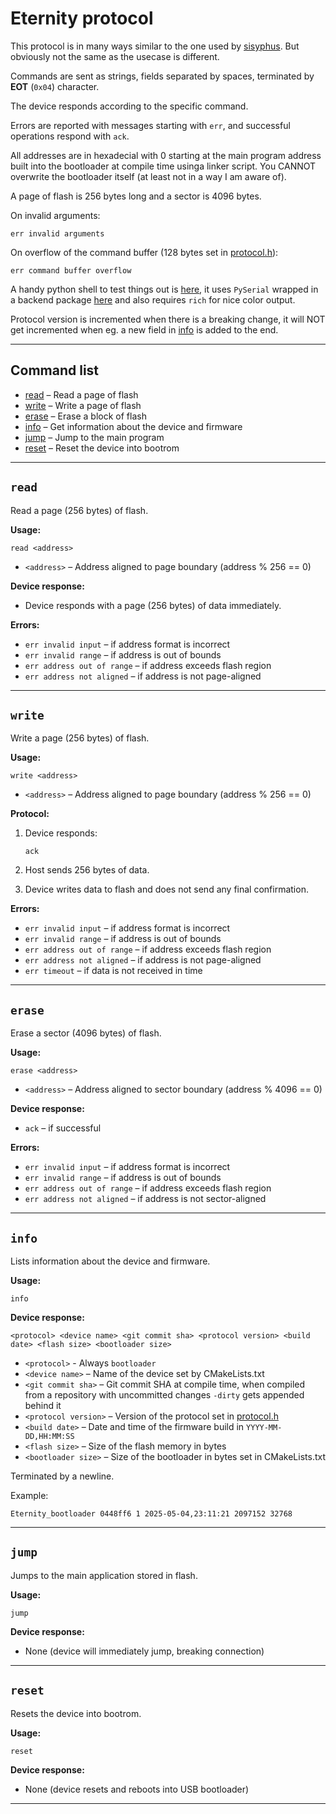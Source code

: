 # Eternity protocol

This protocol is in many ways similar to the one used by [sisyphus](https://github.com/Plajta/sisyphus). But obviously not the same as the usecase is different.

Commands are sent as strings, fields separated by spaces, terminated by **EOT** (`0x04`) character.

The device responds according to the specific command.

Errors are reported with messages starting with `err`, and successful operations respond with `ack`.

All addresses are in hexadecial with 0 starting at the main program address built into the bootloader at compile time usinga linker script. You CANNOT overwrite the bootloader itself (at least not in a way I am aware of).

A page of flash is 256 bytes long and a sector is 4096 bytes.

On invalid arguments:
  ```
  err invalid arguments
  ```
On overflow of the command buffer (128 bytes set in [protocol.h](./protocol.h)):
  ```
  err command buffer overflow
  ```

A handy python shell to test things out is [here](./shell.py), it uses `PySerial` wrapped in a backend package [here](./protocol.py) and also requires `rich` for nice color output.

Protocol version is incremented when there is a breaking change, it will NOT get incremented when eg. a new field in [info](#info) is added to the end.

---

## Command list

- [read](#read) – Read a page of flash
- [write](#write) – Write a page of flash
- [erase](#erase) – Erase a block of flash
- [info](#info) – Get information about the device and firmware
- [jump](#jump) – Jump to the main program
- [reset](#reset) – Reset the device into bootrom

---

## `read`

Read a page (256 bytes) of flash.

**Usage:**
```
read <address>
```

- `<address>` – Address aligned to page boundary (address % 256 == 0)

**Device response:**

- Device responds with a page (256 bytes) of data immediately.

**Errors:**

- `err invalid input` – if address format is incorrect
- `err invalid range` – if address is out of bounds
- `err address out of range` – if address exceeds flash region
- `err address not aligned` – if address is not page-aligned

---

## `write`

Write a page (256 bytes) of flash.

**Usage:**
```
write <address>
```

- `<address>` – Address aligned to page boundary (address % 256 == 0)

**Protocol:**

1. Device responds:

   ```
   ack
   ```

2. Host sends 256 bytes of data.

3. Device writes data to flash and does not send any final confirmation.

**Errors:**

- `err invalid input` – if address format is incorrect
- `err invalid range` – if address is out of bounds
- `err address out of range` – if address exceeds flash region
- `err address not aligned` – if address is not page-aligned
- `err timeout` – if data is not received in time

---

## `erase`

Erase a sector (4096 bytes) of flash.

**Usage:**
```
erase <address>
```

- `<address>` – Address aligned to sector boundary (address % 4096 == 0)

**Device response:**

- `ack` – if successful

**Errors:**

- `err invalid input` – if address format is incorrect
- `err invalid range` – if address is out of bounds
- `err address out of range` – if address exceeds flash region
- `err address not aligned` – if address is not sector-aligned

---

## `info`

Lists information about the device and firmware.

**Usage:**
```
info
```

**Device response:**
```
<protocol> <device name> <git commit sha> <protocol version> <build date> <flash size> <bootloader size>
```

- `<protocol>` - Always `bootloader`
- `<device name>` – Name of the device set by CMakeLists.txt
- `<git commit sha>` – Git commit SHA at compile time, when compiled from a repository with uncommitted changes `-dirty` gets appended behind it
- `<protocol version>` – Version of the protocol set in [protocol.h](./protocol.h)
- `<build date>` – Date and time of the firmware build in `YYYY-MM-DD,HH:MM:SS`
- `<flash size>` – Size of the flash memory in bytes
- `<bootloader size>` – Size of the bootloader in bytes set in CMakeLists.txt

Terminated by a newline.

Example:

```
Eternity_bootloader 0448ff6 1 2025-05-04,23:11:21 2097152 32768
```

---

## `jump`

Jumps to the main application stored in flash.

**Usage:**

```
jump
```

**Device response:**

* None (device will immediately jump, breaking connection)

---

## `reset`

Resets the device into bootrom.

**Usage:**

```
reset
```

**Device response:**

* None (device resets and reboots into USB bootloader)

---
